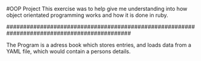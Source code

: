 #OOP Project 
This exercise was to help give me understanding into how object orientated programming works and how it is done in ruby.

#############################################################################################

The Program is a adress book which stores entries, and loads data from a YAML file, which would contain a persons details.   